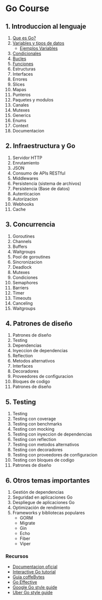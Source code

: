 # Go Course

## 1. Introduccion al lenguaje

1. [Que es Go?](Intro/Que_es_go.md) 
2. [Variables y tipos de datos](Intro/Variables_y_tpos_de_datos.md)
   - [Ejemplos Variables](Intro/Variables_ejemplos.md)
3. [Condicionales](Intro/Condicionales.md)
4. [Bucles](Intro/Bucles.md)
5. [Funciones](Intro/Funciones.md)
6. Estructuras
7. Interfaces
8. Errores
9. Slices
10. Mapas
11. Punteros
12. Paquetes y modulos
13. Canales
14. Mutexes
15. Generics
16. Enums
17. Context
18. Documentacion

## 2. Infraestructura y Go

1. Servidor HTTP
2. Enrutamiento
3. JSON
4. Consumo de APIs RESTful
5. Middlewares
6. Persistencia (sistema de archivos)
7. Persistencia (Base de datos)
8. Autenticacion
9. Autorizacion
10. Webhooks
11. Cache

## 3. Concurrencia

1. Goroutines
2. Channels
3. Buffers
4. Waitgroups
5. Pool de goroutines
6. Sincronizacion
7. Deadlock
8. Mutexes
9. Condiciones
10. Semaphores
11. Barriers
12. Timer
13. Timeouts
14. Canceling
15. Waitgroups

## 4. Patrones de diseño

1. Patrones de diseño
2. Testing
3. Dependencias
4. Inyeccion de dependencias
5. Reflection
6. Metodos alternativos
7. Interfaces
8. Decoradores
9. Proveedores de configuracion
10. Bloques de codigo
11. Patrones de diseño

## 5. Testing

1. Testing
2. Testing con coverage
3. Testing con benchmarks
4. Testing con mocking
5. Testing con inyeccion de dependencias
6. Testing con reflection
7. Testing con metodos alternativos
8. Testing con decoradores
9. Testing con proveedores de configuracion
10. Testing con bloques de codigo
11. Patrones de diseño

## 6. Otros temas importantes

1. Gestión de dependencias
2. Seguridad en aplicaciones Go
3. Despliegue de aplicaciones Go
4. Optimización de rendimiento
5. Frameworks y bibliotecas populares
   - GORM
   - Migrate
   - Gin
   - Echo
   - Fiber
   - Viper

### Recursos

- [Documentacion oficial](https://go.dev/doc/)
- [Interactive Go tutorial](https://www.boot.dev/courses/learn-golang)
- [Guia coffeBytes](https://coffeebytes.dev/es/pages/go-programming-language-tutorial/)
- [Go Effective](https://go.dev/doc/effective_go)
- [Google Go style guide](https://google.github.io/styleguide/go/)
- [Uber Go style guide](https://github.com/uber-go/guide/blob/master/style.md)